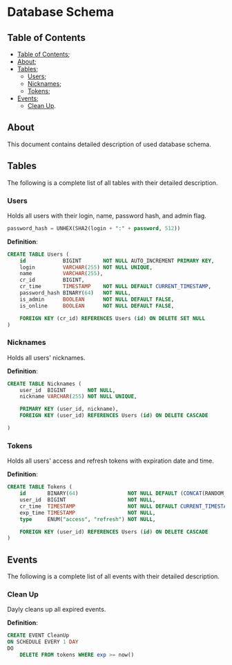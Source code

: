 # Database Schema

## Table of Contents

- [Table of Contents](#table-of-contents);
- [About](#about);
- [Tables](#tables);
  - [Users](#users);
  - [Nicknames](#nicknames);
  - [Tokens](#tokens);
- [Events](#events);
  - [Clean Up](#clean-up).

## About

This document contains detailed description of used database schema.

## Tables

The following is a complete list of all tables with their detailed description.

### Users

Holds all users with their login, name, password hash, and admin flag.

```sql
password_hash = UNHEX(SHA2(login + ":" + password, 512))
```

__Definition__:

```sql
CREATE TABLE Users (
    id            BIGINT       NOT NULL AUTO_INCREMENT PRIMARY KEY,
    login         VARCHAR(255) NOT NULL UNIQUE,
    name          VARCHAR(255),
    cr_id         BIGINT,
    cr_time       TIMESTAMP    NOT NULL DEFAULT CURRENT_TIMESTAMP,
    password_hash BINARY(64)   NOT NULL,
    is_admin      BOOLEAN      NOT NULL DEFAULT FALSE,
    is_online     BOOLEAN      NOT NULL DEFAULT FALSE,

    FOREIGN KEY (cr_id) REFERENCES Users (id) ON DELETE SET NULL
)
```

### Nicknames

Holds all users' nicknames.

__Definition__:

```sql
CREATE TABLE Nicknames (
    user_id  BIGINT       NOT NULL,
    nickname VARCHAR(255) NOT NULL UNIQUE,

    PRIMARY KEY (user_id, nickname),
    FOREIGN KEY (user_id) REFERENCES Users (id) ON DELETE CASCADE

)
```

### Tokens

Holds all users' access and refresh tokens with expiration date and time.

__Definition__:

```sql
CREATE TABLE Tokens (
    id       BINARY(64)                NOT NULL DEFAULT (CONCAT(RANDOM_BYTES(60), UNHEX(HEX(UNIX_TIMESTAMP())))) PRIMARY KEY,
    user_id  BIGINT                    NOT NULL,
    cr_time  TIMESTAMP                 NOT NULL DEFAULT CURRENT_TIMESTAMP,
    exp_time TIMESTAMP                 NOT NULL,
    type     ENUM("access", "refresh") NOT NULL,

    FOREIGN KEY (user_id) REFERENCES Users (id) ON DELETE CASCADE
)
```

## Events

The following is a complete list of all events with their detailed description.

### Clean Up

Dayly cleans up all expired events.

__Definition__:

```sql
CREATE EVENT CleanUp
ON SCHEDULE EVERY 1 DAY
DO
    DELETE FROM tokens WHERE exp >= now()
```
